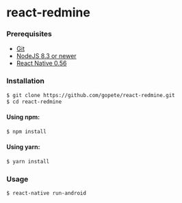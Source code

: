 # react-redmine

### Prerequisites

- [Git](https://git-scm.com/)
- [NodeJS 8.3 or newer](https://nodejs.org/)
- [React Native 0.56](https://facebook.github.io/react-native/docs/0.56/getting-started.html)

### Installation

```sh
$ git clone https://github.com/gopete/react-redmine.git
$ cd react-redmine
```

#### Using npm:
```sh
$ npm install
```

#### Using yarn:

```sh
$ yarn install
```

### Usage

```sh
$ react-native run-android
```
